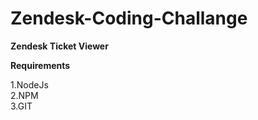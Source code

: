 # Zendesk-Coding-Challange

**Zendesk Ticket Viewer**

**Requirements**

1.NodeJs<br/>
2.NPM<br/>
3.GIT<br/>




